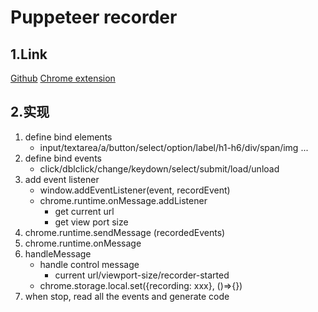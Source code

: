 
# Puppeteer recorder
## 1.Link
[Github](https://github.com/checkly/puppeteer-recorder)
[Chrome extension](https://chrome.google.com/webstore/detail/puppeteer-recorder/djeegiggegleadkkbgopoonhjimgehda)
## 2.实现
1. define bind elements
   - input/textarea/a/button/select/option/label/h1-h6/div/span/img ...
2. define bind events
   - click/dblclick/change/keydown/select/submit/load/unload
3. add event listener
   - window.addEventListener(event, recordEvent)
   - chrome.runtime.onMessage.addListener
     - get current url
     - get view port size
4. chrome.runtime.sendMessage (recordedEvents)
5. chrome.runtime.onMessage
6. handleMessage
   - handle control message
      - current url/viewport-size/recorder-started
   - chrome.storage.local.set({recording: xxx}, ()=>{})
7. when stop, read all the events and generate code